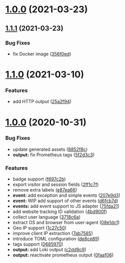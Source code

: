 <a name="1.0.0"></a>
# [1.0.0](https://github.com/ncarlier/za/compare/v1.1.1...v1.0.0) (2021-03-23)



<a name="1.1.1"></a>
## [1.1.1](https://github.com/ncarlier/za/compare/v1.1.0...v1.1.1) (2021-03-23)


### Bug Fixes

* fix Docker image ([356f0ed](https://github.com/ncarlier/za/commit/356f0ed))



<a name="1.1.0"></a>
# [1.1.0](https://github.com/ncarlier/za/compare/v1.0.0...v1.1.0) (2021-03-10)


### Features

* add HTTP output ([25a2f94](https://github.com/ncarlier/za/commit/25a2f94))



<a name="1.0.0"></a>
# [1.0.0](https://github.com/ncarlier/za/compare/de8ce89...v1.0.0) (2020-10-31)


### Bug Fixes

* update generated assets ([8852f8c](https://github.com/ncarlier/za/commit/8852f8c))
* **output:** fix Prometheus tags ([5f2d3c3](https://github.com/ncarlier/za/commit/5f2d3c3))


### Features

* badge support ([f697c2b](https://github.com/ncarlier/za/commit/f697c2b))
* export visitor and session fields ([2ff1c7f](https://github.com/ncarlier/za/commit/2ff1c7f))
* remove extra labels ([e87ea66](https://github.com/ncarlier/za/commit/e87ea66))
* **event:** add exception and simple events ([207e9d3](https://github.com/ncarlier/za/commit/207e9d3))
* **event:** WIP add support of other events ([d6fcb7d](https://github.com/ncarlier/za/commit/d6fcb7d))
* **events:** add event support to JS adapter ([75fda21](https://github.com/ncarlier/za/commit/75fda21))
* add website tracking ID validation ([4bd900f](https://github.com/ncarlier/za/commit/4bd900f))
* collect user language ([3718c6a](https://github.com/ncarlier/za/commit/3718c6a))
* extract OS and browser from user-agent ([08e1dc1](https://github.com/ncarlier/za/commit/08e1dc1))
* Geo IP support ([1c27c50](https://github.com/ncarlier/za/commit/1c27c50))
* improve client IP extraction ([7ab7585](https://github.com/ncarlier/za/commit/7ab7585))
* introduce TOML configuration ([de8ce89](https://github.com/ncarlier/za/commit/de8ce89))
* tags support ([0685970](https://github.com/ncarlier/za/commit/0685970))
* **output:** add Loki output ([c2dd9c9](https://github.com/ncarlier/za/commit/c2dd9c9))
* **output:** reactivate prometheus output ([0faaf06](https://github.com/ncarlier/za/commit/0faaf06))




